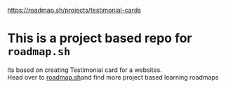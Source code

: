 https://roadmap.sh/projects/testimonial-cards
# This is a project based repo for ```roadmap.sh```
Its based on creating Testimonial card for a websites.<br>
Head over to [roadmap.sh](https://roadmap.sh/)and find more project based learning roadmaps
